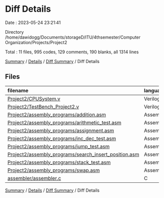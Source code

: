 # Diff Details

Date : 2023-05-24 23:21:41

Directory /home/dawidogg/Documents/storageD/ITU/4thsemester/Computer Organization/Projects/Project2

Total : 11 files,  995 codes, 129 comments, 190 blanks, all 1314 lines

[Summary](results.md) / [Details](details.md) / [Diff Summary](diff.md) / Diff Details

## Files
| filename | language | code | comment | blank | total |
| :--- | :--- | ---: | ---: | ---: | ---: |
| [Project2/CPUSystem.v](/Project2/CPUSystem.v) | Verilog | 1,041 | 149 | 195 | 1,385 |
| [Project2/TestBench_Project2.v](/Project2/TestBench_Project2.v) | Verilog | 15 | 0 | 2 | 17 |
| [Project2/assembly_programs/addition.asm](/Project2/assembly_programs/addition.asm) | Assembly | 32 | 0 | 5 | 37 |
| [Project2/assembly_programs/arithmetic_test.asm](/Project2/assembly_programs/arithmetic_test.asm) | Assembly | 48 | 0 | 12 | 60 |
| [Project2/assembly_programs/assignment.asm](/Project2/assembly_programs/assignment.asm) | Assembly | 23 | 0 | 2 | 25 |
| [Project2/assembly_programs/inc_dec_test.asm](/Project2/assembly_programs/inc_dec_test.asm) | Assembly | 14 | 0 | 2 | 16 |
| [Project2/assembly_programs/jump_test.asm](/Project2/assembly_programs/jump_test.asm) | Assembly | 8 | 0 | 1 | 9 |
| [Project2/assembly_programs/search_insert_position.asm](/Project2/assembly_programs/search_insert_position.asm) | Assembly | 72 | 0 | 6 | 78 |
| [Project2/assembly_programs/stack_test.asm](/Project2/assembly_programs/stack_test.asm) | Assembly | 48 | 0 | 1 | 49 |
| [Project2/assembly_programs/swap.asm](/Project2/assembly_programs/swap.asm) | Assembly | 24 | 0 | 1 | 25 |
| [assembler/assembler.c](/assembler/assembler.c) | C | -330 | -20 | -37 | -387 |

[Summary](results.md) / [Details](details.md) / [Diff Summary](diff.md) / Diff Details